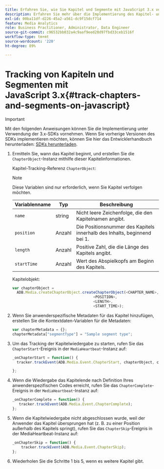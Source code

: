```yaml
---
title: Erfahren Sie, wie Sie Kapitel und Segmente mit JavaScript 3.x verfolgen können.
description: Erfahren Sie mehr über die Implementierung des Kapitel- und Segment-Trackings mit dem Media SDK in Browser-Apps (JS).
exl-id: 00ba11df-d226-45a2-a561-dc9f15dcf714
feature: Media Analytics
role: Business Practitioner, Administrator, Data Engineer
source-git-commit: c96532bb032a4c9aaf9eed28d97fbd33ceb1516f
workflow-type: tm+mt
source-wordcount: '220'
ht-degree: 89%

---
```


# Tracking von Kapiteln und Segmenten mit JavaScript 3.x{#track-chapters-and-segments-on-javascript}

>[!IMPORTANT]
>
>Mit den folgenden Anweisungen können Sie die Implementierung unter Verwendung der 3.x-SDKs vornehmen. Wenn Sie vorherige Versionen des SDKs implementieren möchten, können Sie hier das Entwicklerhandbuch herunterladen: [SDKs herunterladen](/help/sdk-implement/download-sdks.md).

1. Ermitteln Sie, wann das Kapitel beginnt, und erstellen Sie die `ChapterObject`-Instanz mithilfe dieser Kapitelinformationen.

   Kapitel-Tracking-Referenz `ChapterObject`:

   >[!NOTE]
   >
   >Diese Variablen sind nur erforderlich, wenn Sie Kapitel verfolgen möchten.

   | Variablenname | Typ | Beschreibung |
   | --- | --- | --- |
   | `name` | string | Nicht leere Zeichenfolge, die den Kapitelnamen angibt. |
   | `position` | Anzahl | Die Positionsnummer des Kapitels innerhalb des Inhalts, beginnend bei 1. |
   | `length` | Anzahl | Positive Zahl, die die Länge des Kapitels angibt. |
   | `startTime` | Anzahl | Wert des Abspielkopfs am Beginn des Kapitels. |

   Kapitelobjekt:

   ```js
   var chapterObject =
     ADB.Media.createChapterObject.createChapterObject(<CHAPTER_NAME>,
                                        <POSITION>,
                                        <LENGTH>,
                                        <START_TIME>);
   ```

1. Wenn Sie anwenderspezifische Metadaten für das Kapitel hinzufügen, erstellen Sie die Kontextdaten-Variablen für die Metadaten:

   ```js
   var chapterMetadata = {};
   chapterMetadata["segmentType"] = "Sample segment type";
   ```

1. Um das Tracking der Kapitelwiedergabe zu starten, rufen Sie das `ChapterStart`-Ereignis in der `MediaHeartbeat`-Instanz auf:

   ```js
   _onChapterStart = function() {
     tracker.trackEvent(ADB.Media.Event.ChapterStart, chapterObject, chapterMetadata);
   
   };
   ```

1. Wenn die Wiedergabe das Kapitelende nach Definition Ihres anwenderspezifischen Codes erreicht, rufen Sie das `ChapterComplete`-Ereignis in der `MediaHeartbeat`-Instanz auf:

   ```js
   _onChapterComplete = function() {
      tracker.trackEvent(ADB.Media.Event.ChapterComplete);
   };
   ```

1. Wenn die Kapitelwiedergabe nicht abgeschlossen wurde, weil der Anwender das Kapitel übersprungen hat (z. B. zu einer Position außerhalb des Kapitels springt), rufen Sie das `ChapterSkip`-Ereignis in der MediaHeartbeat-Instanz auf:

   ```js
   _onChapterSkip = function() {
       tracker.trackEvent(ADB.Media.Event.ChapterSkip);
   };
   ```

1. Wiederholen Sie die Schritte 1 bis 5, wenn es weitere Kapitel gibt.
